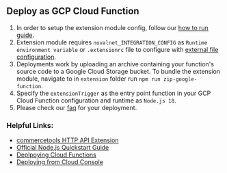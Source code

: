 ## Deploy as GCP Cloud Function

1. In order to setup the extension module config, follow our [how to run guide](../../../../extension/docs/HowToRun.md).
2. Extension module requires `novalnet_INTEGRATION_CONFIG` as `Runtime environment variable` or `.extensionrc` file to configure with [external file configuration](../../../../extension/docs/HowToRun.md#external-file-configuration).
3. Deployments work by uploading an archive containing your function's source code to a Google Cloud Storage bucket.
To bundle the extension module, navigate to in `extension` folder run `npm run zip-google-function`. 
4. Specify the `extensionTrigger` as the entry point function in your GCP Cloud Function configuration and runtime as `Node.js 18`. 
5. Please check our [faq](../../../../docs/FAQ.md) for your deployment.

### Helpful Links: 
- [commercetools HTTP API Extension](https://docs.commercetools.com/api/projects/api-extensions#http-destination)
- [Official Node.js Quickstart Guide](https://cloud.google.com/functions/docs/quickstart-nodejs)
- [Deplpoying Cloud Functions](https://cloud.google.com/functions/docs/deploying)
- [Deploying from Cloud Console](https://cloud.google.com/functions/docs/deploying/console)
